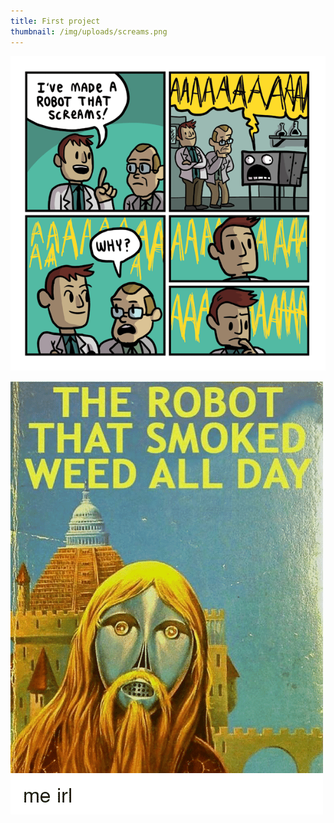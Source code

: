 ```yaml
---
title: First project
thumbnail: /img/uploads/screams.png
---
```

![screams](/img/uploads/screams.png)

![null](/img/uploads/robotweed.png)
